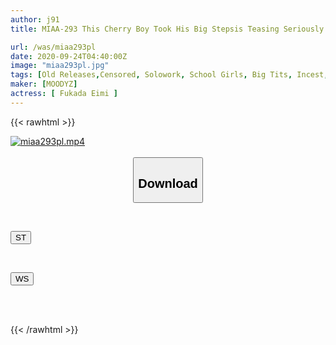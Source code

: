 ```yaml
---
author: j91
title: MIAA-293 This Cherry Boy Took His Big Stepsis Teasing Seriously And Didn’t Realize That She Was Cumming As He Pounded Her Pussy With Out-Of-Control Piston-Pounding Thrusts Amy Fukada

url: /was/miaa293pl
date: 2020-09-24T04:40:00Z
image: "miaa293pl.jpg"
tags: [Old Releases,Censored, Solowork, School Girls, Big Tits, Incest, Sister, Digital Mosaic, Virgin Man	]
maker: [MOODYZ]
actress: [ Fukada Eimi ]
---
```



{{< rawhtml >}}

<div class="video" data-videoid="KGwgbrA4JGcJXr">
    <a href="javascript:;">
        <img src="/was/miaa293pl/miaa293pl.jpg" width="WIDTH" height="HEIGHT" alt="miaa293pl.mp4" loading="lazy">
    </a>
</div>

<script type="text/javascript" src="https://j91.asia/asset/on-demand-st.js"></script>

<br>
  <link rel="stylesheet" href="https://j91.asia/asset/bs5.css">
  
  <center>
  <button class="btn btn-primary" type="button" data-bs-toggle="collapse" data-bs-target=".multi-collapse" aria-expanded="false" aria-controls="multiCollapseExample1 multiCollapseExample2"><h2>Download</h2></button></center>
</p>
<div class="row">
  <div class="col">
    <div class="collapse multi-collapse" id="multiCollapseExample1">
      <div class="card card-body">
	      	      <br>
<div class="buttons">  
<p><a href="https://streamtape.to/v/KGwgbrA4JGcJXr" target="_blank"><button class="btn-hover color-3"><i class="fa fa-download"></i> ST</button></a></p></div>
    </div>
  </div>
</div>
  <div class="col">
    <div class="collapse multi-collapse" id="multiCollapseExample2">
      <div class="card card-body">
	      <br>
<div class="buttons">
<p><a href="https://wolfstream.tv/siet8nh0o90g" target="_blank"><button class="btn-hover color-8"><i class="fa fa-download"></i> WS</button></a></p></div>
<br><br>
      </div>
    </div>
  </div>
</div>

{{< /rawhtml >}}